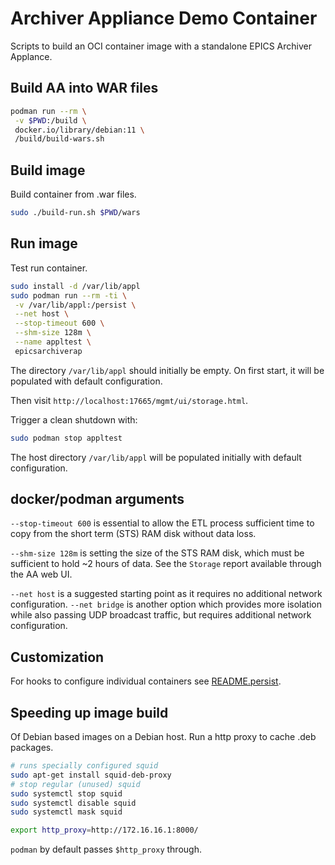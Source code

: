 # Archiver Appliance Demo Container

Scripts to build an OCI container image with a
standalone EPICS Archiver Applance.

## Build AA into WAR files

```sh
podman run --rm \
 -v $PWD:/build \
 docker.io/library/debian:11 \
 /build/build-wars.sh
```

## Build image

Build container from .war files.

```sh
sudo ./build-run.sh $PWD/wars
```

## Run image

Test run container.

```sh
sudo install -d /var/lib/appl
sudo podman run --rm -ti \
 -v /var/lib/appl:/persist \
 --net host \
 --stop-timeout 600 \
 --shm-size 128m \
 --name appltest \
 epicsarchiverap
```

The directory `/var/lib/appl` should initially be empty.
On first start, it will be populated with default configuration.

Then visit `http://localhost:17665/mgmt/ui/storage.html`.

Trigger a clean shutdown with:

```sh
sudo podman stop appltest
```

The host directory `/var/lib/appl` will be populated
initially with default configuration.

## docker/podman arguments

`--stop-timeout 600` is essential to allow the
ETL process sufficient time to copy from the short term (STS)
RAM disk without data loss.

`--shm-size 128m` is setting the size of the STS RAM disk,
which must be sufficient to hold ~2 hours of data.
See the `Storage` report available through the AA web UI.

`--net host` is a suggested starting point as it requires no additional network configuration.
`--net bridge` is another option which provides more isolation while also passing UDP broadcast traffic,
but requires additional network configuration.

## Customization

For hooks to configure individual containers see [README.persist](README.persist).


## Speeding up image build

Of Debian based images on a Debian host.
Run a http proxy to cache .deb packages.

```sh
# runs specially configured squid
sudo apt-get install squid-deb-proxy
# stop regular (unused) squid
sudo systemctl stop squid
sudo systemctl disable squid
sudo systemctl mask squid
```

```sh
export http_proxy=http://172.16.16.1:8000/
```

`podman` by default passes `$http_proxy` through.
